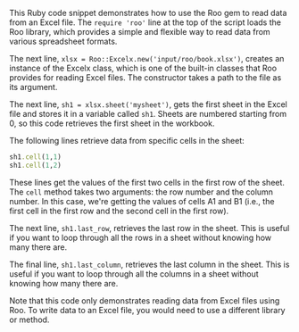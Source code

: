 This Ruby code snippet demonstrates how to use the Roo gem to read data from an Excel file. The `require 'roo'` line at the top of the script loads the Roo library, which provides a simple and flexible way to read data from various spreadsheet formats.

The next line, `xlsx = Roo::Excelx.new('input/roo/book.xlsx')`, creates an instance of the Excelx class, which is one of the built-in classes that Roo provides for reading Excel files. The constructor takes a path to the file as its argument.

The next line, `sh1 = xlsx.sheet('mysheet')`, gets the first sheet in the Excel file and stores it in a variable called `sh1`. Sheets are numbered starting from 0, so this code retrieves the first sheet in the workbook.

The following lines retrieve data from specific cells in the sheet:
```ruby
sh1.cell(1,1)
sh1.cell(1,2)
```
These lines get the values of the first two cells in the first row of the sheet. The `cell` method takes two arguments: the row number and the column number. In this case, we're getting the values of cells A1 and B1 (i.e., the first cell in the first row and the second cell in the first row).

The next line, `sh1.last_row`, retrieves the last row in the sheet. This is useful if you want to loop through all the rows in a sheet without knowing how many there are.

The final line, `sh1.last_column`, retrieves the last column in the sheet. This is useful if you want to loop through all the columns in a sheet without knowing how many there are.

Note that this code only demonstrates reading data from Excel files using Roo. To write data to an Excel file, you would need to use a different library or method.